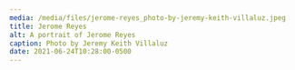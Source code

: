 ```yaml
---
media: /media/files/jerome-reyes_photo-by-jeremy-keith-villaluz.jpeg
title: Jerome Reyes
alt: A portrait of Jerome Reyes
caption: Photo by Jeremy Keith Villaluz
date: 2021-06-24T10:28:00-0500
---
```


